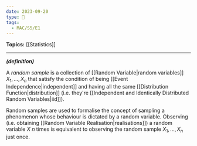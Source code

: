 ```yaml
---
date: 2023-09-20
type: 🧠
tags:
  - MAC/S5/E1
---
```


**Topics:** [[Statistics]]

---

_**(definition)**_

A _random sample_ is a collection of [[Random Variable|random variables]] $X_{1}, \dots, X_{n}$ that satisfy the condition of being [[Event Independence|independent]] and having all the same [[Distribution Function|distribution]] (i.e. they're [[Independent and Identically Distributed Random Variables|iid]]).

Random samples are used to formalise the concept of sampling a phenomenon whose behaviour is dictated by a random variable. Observing (i.e. obtaining [[Random Variable Realisation|realisations]]) a random variable $X$ $n$ times is equivalent to observing the random sample $X_{1}, \dots, X_{n}$ just once.
